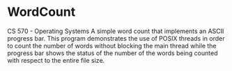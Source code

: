# WordCount
CS 570 - Operating Systems 
A simple word count that implements an ASCII progress bar. This program demonstrates the use of POSIX threads in order to count the number of words without blocking the main thread while the progress bar shows the status of the number of the words being counted with respect to the entire file size.
